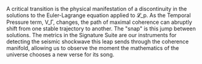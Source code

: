 A critical transition is the physical manifestation of a discontinuity in the solutions to the Euler-Lagrange equation applied to 𝓛_p. As the Temporal Pressure term, V_Γ, changes, the path of maximal coherence can abruptly shift from one stable trajectory to another. The "snap" is this jump between solutions. The metrics in the Signature Suite are our instruments for detecting the seismic shockwave this leap sends through the coherence manifold, allowing us to observe the moment the mathematics of the universe chooses a new verse for its song.